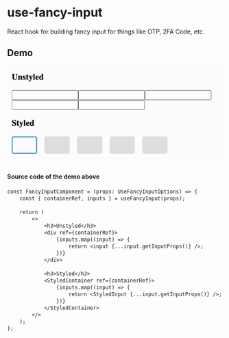 # use-fancy-input

React hook for building fancy input for things like OTP, 2FA Code, etc.

## Demo

<img src="./use-fancy-input-demo.gif"/>

#### Source code of the demo above

```tsx
const FancyInputComponent = (props: UseFancyInputOptions) => {
    const { containerRef, inputs } = useFancyInput(props);

    return (
        <>
            <h3>Unstyled</h3>
            <div ref={containerRef}>
                {inputs.map((input) => {
                    return <input {...input.getInputProps()} />;
                })}
            </div>

            <h3>Styled</h3>
            <StyledContainer ref={containerRef}>
                {inputs.map((input) => {
                    return <StyledInput {...input.getInputProps()} />;
                })}
            </StyledContainer>
        </>
    );
};
```
